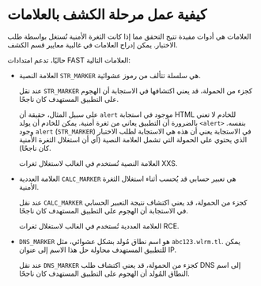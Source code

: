 # كيفية عمل مرحلة الكشف بالعلامات
العلامات هي أدوات مفيدة تتيح التحقق مما إذا كانت الثغرة الأمنية تُستغل بواسطة طلب الاختبار. يمكن إدراج العلامات في غالبية معايير قسم الكشف.

حاليًا، تدعم امتدادات FAST العلامات التالية:
* العلامة النصية `STR_MARKER` هي سلسلة تتألف من رموز عشوائية.

    عند نقل `STR_MARKER` كجزء من الحمولة، قد يعني اكتشافها في الاستجابة أن الهجوم على التطبيق المستهدف كان ناجحًا.
    
    على سبيل المثال، حقيقة أن `alert` موجود في استجابة HTML للخادم لا تعني بالضرورة أن التطبيق يعاني من ثغرة أمنية. يمكن للخادم أن يولد `<alert>` بنفسه. وجود `alert` (`STR_MARKER`) في الاستجابة يعني أن هذه هي الاستجابة لطلب الاختبار الذي يحتوي على الحمولة التي تشمل العلامة النصية (أي أن استغلال الثغرة الأمنية كان ناجحًا).
    
    العلامة النصية تُستخدم في الغالب لاستغلال ثغرات XXS.

* العلامة العددية `CALC_MARKER` هي تعبير حسابي قد يُحسب أثناء استغلال الثغرة الأمنية.
    
    عند نقل `CALC_MARKER` كجزء من الحمولة، قد يعني اكتشاف نتيجة التعبير الحسابي في الاستجابة أن الهجوم على التطبيق المستهدف كان ناجحًا.

    العلامة العددية تُستخدم في الغالب لاستغلال ثغرات RCE.

* `DNS_MARKER` هو اسم نطاق مُولد بشكل عشوائي، مثل `abc123.wlrm.tl`. يمكن للتطبيق المستهدف محاولة حل هذا الاسم إلى عنوان IP.

    عند نقل `DNS_MARKER` كجزء من الحمولة، قد يعني اكتشاف طلب DNS إلى اسم النطاق المُولد أن الهجوم على التطبيق المستهدف كان ناجحًا.